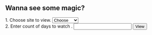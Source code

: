 ## Wanna see some magic?

<form id="fs-frm" name="survey-form" action="http://localhost:8080/FirstProject/testform" method="get">
    <label for="timely">1. Choose site to view.</label>
    <select name="site" id="site" required="">
      <option value="Choose" selected="" disabled="">Choose</option>
      <option value="1">tut.by</option>
      <option value="2">dev.by</option>
      <option value="3">sputnik.by</option>
    </select>
    <br>
    <label for="timely">2. Enter count of days to watch .</label>
<input type="text" name="days" id="days" required="">
  <input type="submit" value="View">
</form>
